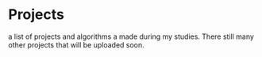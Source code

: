# Projects
a list of projects and algorithms a made during my studies.
There still many other projects that will be uploaded soon.
